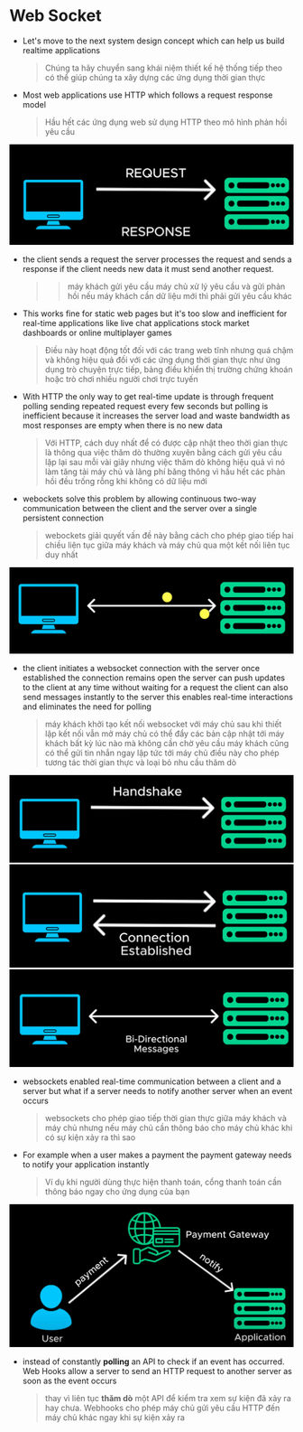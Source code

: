 # Web Socket

- Let's move to the next system design concept which can help us build realtime applications

  > Chúng ta hãy chuyển sang khái niệm thiết kế hệ thống tiếp theo có thể giúp chúng ta xây dựng các ứng dụng thời gian thực

- Most web applications use HTTP which follows a request response model
  > Hầu hết các ứng dụng web sử dụng HTTP theo mô hình phản hồi yêu cầu

![Images Demo](./images/web-socket/1.webp)

- the client sends a request the server processes the request and sends a response if the client needs new data it must send another request.

  > > máy khách gửi yêu cầu máy chủ xử lý yêu cầu và gửi phản hồi nếu máy khách cần dữ liệu mới thì phải gửi yêu cầu khác

- This works fine for static web pages but it's too slow and inefficient for real-time applications like live chat applications stock market dashboards or online multiplayer games

  > Điều này hoạt động tốt đối với các trang web tĩnh nhưng quá chậm và không hiệu quả đối với các ứng dụng thời gian thực như ứng dụng trò chuyện trực tiếp, bảng điều khiển thị trường chứng khoán hoặc trò chơi nhiều người chơi trực tuyến

- With HTTP the only way to get real-time update is through frequent polling sending repeated request every few seconds but polling is inefficient because it increases the server load and waste bandwidth as most responses are empty when there is no new data

  > Với HTTP, cách duy nhất để có được cập nhật theo thời gian thực là thông qua việc thăm dò thường xuyên bằng cách gửi yêu cầu lặp lại sau mỗi vài giây nhưng việc thăm dò không hiệu quả vì nó làm tăng tải máy chủ và lãng phí băng thông vì hầu hết các phản hồi đều trống rỗng khi không có dữ liệu mới

- webockets solve this problem by allowing continuous two-way communication between the client and the server over a single persistent connection
  > webockets giải quyết vấn đề này bằng cách cho phép giao tiếp hai chiều liên tục giữa máy khách và máy chủ qua một kết nối liên tục duy nhất

![Images Demo](./images/web-socket/2.webp)

- the client initiates a websocket connection with the server once established the connection remains open the server can push updates to the client at any time without waiting for a request the client can also send messages instantly to the server this enables real-time interactions and eliminates the need for polling

  > máy khách khởi tạo kết nối websocket với máy chủ sau khi thiết lập kết nối vẫn mở máy chủ có thể đẩy các bản cập nhật tới máy khách bất kỳ lúc nào mà không cần chờ yêu cầu máy khách cũng có thể gửi tin nhắn ngay lập tức tới máy chủ điều này cho phép tương tác thời gian thực và loại bỏ nhu cầu thăm dò

![Images Demo](./images/web-socket/3.webp)
![Images Demo](./images/web-socket/4.webp)
![Images Demo](./images/web-socket/5.webp)

- websockets enabled real-time communication between a client and a server but what if a server needs to notify another server when an event occurs

  > websockets cho phép giao tiếp thời gian thực giữa máy khách và máy chủ nhưng nếu máy chủ cần thông báo cho máy chủ khác khi có sự kiện xảy ra thì sao

- For example when a user makes a payment the payment gateway needs to notify your application instantly
  > Ví dụ khi người dùng thực hiện thanh toán, cổng thanh toán cần thông báo ngay cho ứng dụng của bạn

![Images Demo](./images/web-socket/6.webp)

- instead of constantly **polling** an API to check if an event has occurred. Web Hooks allow a server to send an HTTP request to another server as soon as the event occurs
  > thay vì liên tục **thăm dò** một API để kiểm tra xem sự kiện đã xảy ra hay chưa. Webhooks cho phép máy chủ gửi yêu cầu HTTP đến máy chủ khác ngay khi sự kiện xảy ra
